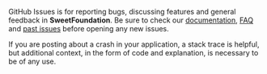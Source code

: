 GitHub Issues is for reporting bugs, discussing features and general feedback in **SweetFoundation**. Be sure to check our [documentation](http://cocoadocs.org/docsets/SweetFoundation), [FAQ](https://github.com/bakkenbaeck/SweetFoundation/blob/master/README.md#faq) and [past issues](https://github.com/bakkenbaeck/SweetFoundation/issues?state=closed) before opening any new issues.

If you are posting about a crash in your application, a stack trace is helpful, but additional context, in the form of code and explanation, is necessary to be of any use.


